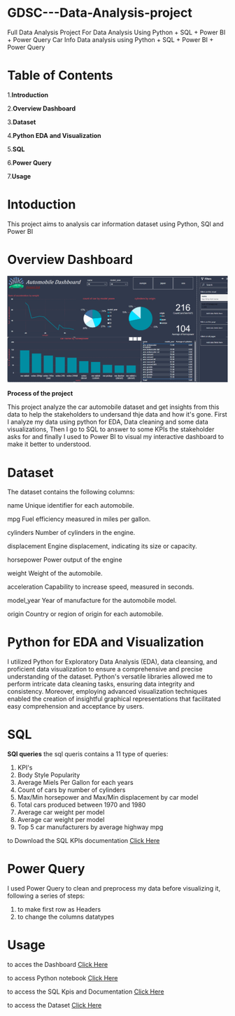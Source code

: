 # GDSC---Data-Analysis-project
Full Data Analysis Project For Data Analysis Using Python + SQL + Power BI + Power Query
Car Info Data analysis using Python + SQL + Power BI + Power Query

# Table of Contents
1.**Introduction**

2.**Overview Dashboard**

3.**Dataset**

4.**Python EDA and Visualization**

5.**SQL**

6.**Power Query**

7.**Usage**

# Intoduction
This project aims to analysis car information dataset using Python, SQl and Power BI

# Overview Dashboard
![Dashboard](Dashboard.png)

**Process of the project**

This project analyze the car automobile dataset and get insights from this data to help the stakeholders to undersand thje data and how it's gone.
First I analyze my data using python for EDA, Data cleaning and some data visualizations, Then I go to SQL to answer to some KPIs the stakeholder asks for and finally I used to Power BI to visual my interactive dashboard to make it better to understood.


# Dataset


The dataset contains the following columns:

name
Unique identifier for each automobile.

mpg
Fuel efficiency measured in miles per gallon.

cylinders
Number of cylinders in the engine.

displacement
Engine displacement, indicating its size or capacity.

horsepower
Power output of the engine

weight
Weight of the automobile.

acceleration
Capability to increase speed, measured in seconds.

model_year
Year of manufacture for the automobile model.

origin
Country or region of origin for each automobile.


# Python for EDA and Visualization

I utilized Python for Exploratory Data Analysis (EDA), data cleansing, and proficient data visualization to ensure a comprehensive and precise understanding of the dataset. Python's versatile libraries allowed me to perform intricate data cleaning tasks, ensuring data integrity and consistency. Moreover, employing advanced visualization techniques enabled the creation of insightful graphical representations that facilitated easy comprehension and acceptance by users.

# SQL
**SQl queries**
the sql queris contains a 11 type of queries:
1. KPI's
2. 	Body Style Popularity
3. 	Average Miels Per Gallon for each years
4.  Count of cars by number of cylinders
5. 	Max/Min horsepower and Max/Min displacement by car model 
6. 	Total cars produced between 1970 and 1980
7. 	Average car weight per model
8. 	Average car weight per model
9. 	Top 5 car manufacturers by average highway mpg


to Download the SQL KPIs documentation [Click Here](https://github.com/zyad-alsharnobi/GDSC---Data-Analysis-project/blob/main/bootcamp.docx)




# Power Query
I used Power Query to clean and preprocess my data before visualizing it, following a series of steps:
1. to make first row as Headers
2. to change the columns datatypes

# Usage
to acces the Dashboard [Click Here](https://github.com/zyad-alsharnobi/GDSC---Data-Analysis-project/blob/main/Automobile%20Dashboard.pbix)

to access Python notebook [Click Here](https://github.com/zyad-alsharnobi/GDSC---Data-Analysis-project/blob/main/car-info-data-analysis.ipynb)

to access the SQL Kpis and Documentation [Click Here](https://github.com/zyad-alsharnobi/GDSC---Data-Analysis-project/blob/main/bootcamp.docx)

to access the Dataset [Click Here](https://www.kaggle.com/datasets/tawfikelmetwally/automobile-dataset)

